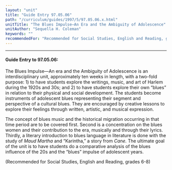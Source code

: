 ```yaml
---
layout: "unit"
title: "Guide Entry 97.05.06"
path: "/curriculum/guides/1997/5/97.05.06.x.html"
unitTitle: "The Blues Impulse—An Era and the Ambiguity of Adolescence"
unitAuthor: "Sequella H. Coleman"
keywords: ""
recommendedFor: "Recommended for Social Studies, English and Reading, grades 6-8"
---
```

<body>
<hr/>
 <h4>
  Guide Entry to 97.05.06:
 </h4>
 The Blues Impulse—An era and the Ambiguity of Adolescence is an interdisciplinary unit, approximately ten weeks in length, with a two-fold purpose: 1) to have students explore the writings, music, and art of Harlem during the 1920s and 30s; and 2) to have students explore their own “blues” in relation to their physical and social development. The students become instruments of adolescent blues representing their segment and perspective of a cultural blues. They are encouraged by creative lessons to explore their feelings through written, artistic, and musical expression.
 <p>
  The concept of blues music and the historical migration occurring in that time period are to be covered first. Second is a concentration on the blues women and their contribution to the era, musically and through their lyrics. Thirdly, a literary introduction to blues language in literature is done with the study of
  <i>
   Maud Martha
  </i>
  and “Karintha,” a story from
  <i>
   Cane.
  </i>
  The ultimate goal of the unit is to have students do a comparative analysis of the blues influence of the 20s and the “blues” impulse of adolescent years.
 </p>
 <p>
  (Recommended for Social Studies, English and Reading, grades 6-8)
 </p>

</body>